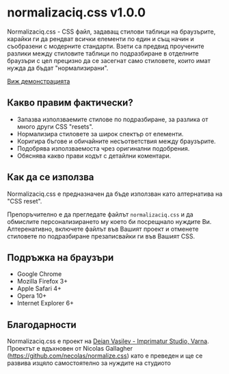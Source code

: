# normalizaciq.css v1.0.0

Normalizaciq.css - CSS файл, задаващ стилови таблици на браузърите, карайки ги
да рендват всички елементи по един и същ начин и съобразени с модерните стандарти.
Взети са предвид проучените разлики между стиловите таблици по подразбиране в отделните
браузъри с цел прецизно да се засегнат само стиловете, които имат нужда да бъдат
"нормализирани".

[Виж демонстрацията](http://deianvasilev.github.com/normalizaciq.css/1.0.0/test.html)

## Какво правим фактически?

* Запазва използваемите стилове по подразбиране, за разлика от много други CSS "resets".
* Нормализира стиловете за широк спектър от елементи.
* Коригира бъгове и обичайните несъответствия между браузърите.
* Подобрява използваемоста чрез оригинални подобрения.
* Обяснява какво прави кодът с детайлни коментари.

## Как да се използва

Normalizaciq.css е предназначен да бъде използван като алтернатива на "CSS reset".

Препоръчително е да прегледате файлът `normalizaciq.css` и да обмислите персонализирането му
което би посрещнало нуждите Ви. Алтеренативно, включете файлът във Вашият проект и
отменете стиловете по подразбиране презаписвайки ги във Вашият CSS.

## Подръжка на браузъри

* Google Chrome
* Mozilla Firefox 3+
* Apple Safari 4+
* Opera 10+
* Internet Explorer 6+

## Благодарности

Normalizaciq.css е проект на [Deian Vasilev - Imprimatur Studio, Varna](http://imprimatur.bg).
Проектът е вдъхновен от Nicolas Gallagher (https://github.com/necolas/normalize.css) като е преведен и ще се развива изцяло самостоятелно за нуждите на студиото
